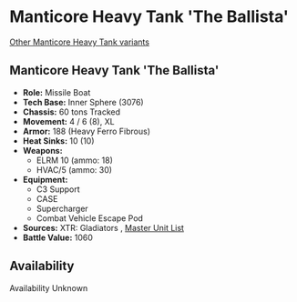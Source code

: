 # Manticore Heavy Tank 'The Ballista' 

[Other Manticore Heavy Tank variants](../manticore_heavy_tank.md) 

## Manticore Heavy Tank 'The Ballista' 

- **Role:** Missile Boat 
- **Tech Base:** Inner Sphere (3076) 
- **Chassis:** 60 tons Tracked 
- **Movement:** 4 / 6 (8), XL 
- **Armor:** 188 (Heavy Ferro Fibrous) 
- **Heat Sinks:** 10 (10) 
- **Weapons:** 
  - ELRM 10 (ammo: 18) 
  - HVAC/5 (ammo: 30) 
- **Equipment:** 
  - C3 Support 
  - CASE 
  - Supercharger 
  - Combat Vehicle Escape Pod 
- **Sources:** XTR: Gladiators , [Master Unit List](http://masterunitlist.info/Unit/Details/2014) 
- **Battle Value:** 1060 

## Availability 

Availability Unknown 

